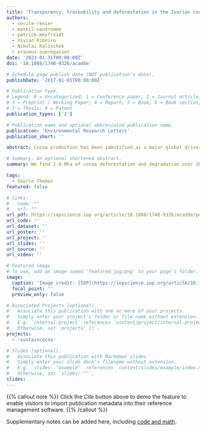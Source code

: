 ```yaml
---
title: 'Transparency, traceability and deforestation in the Ivorian cocoa supply chain'
authors:
  - cecile-renier
  - mathil-vandromme
  - patrick-meyfroidt
  - Vivian Ribeiro
  - Nikolai Kalischek
  - erasmus-zuermgassen
date: '2023-01-31T00:00:00Z'
doi: '10.1088/1748-9326/acad8e'

# Schedule page publish date (NOT publication's date).
publishDate: '2017-01-01T00:00:00Z'

# Publication type.
# Legend: 0 = Uncategorized; 1 = Conference paper; 2 = Journal article;
# 3 = Preprint / Working Paper; 4 = Report; 5 = Book; 6 = Book section;
# 7 = Thesis; 8 = Patent
publication_types: ['2']

# Publication name and optional abbreviated publication name.
publication: 'Environmental Research Letters'
publication_short: ''

abstract: Cocoa production has been identified as a major global driver of deforestation, but its precise contribution to deforestation dynamics in West Africa remains unclear. It is also unknown to what degree companies and international markets are able to trace their cocoa imports, and satisfy their sustainable sourcing commitments. Here, we use publicly-available remote-sensing and supply chain data for Côte d'Ivoire, the world's largest cocoa producer, to quantify cocoa-driven deforestation and trace 2019 cocoa exports and the associated deforestation from their department of origin, via trading companies, to international markets. We find 2.4 Mha of cocoa deforestation and degradation over 2000–2019, i.e. 125 000 ha y−1, representing 45% of the total deforestation and forest degradation over that period. Only 43.6% (95% CI 42.6%–44.7%) of exports can be traced back to a specific cooperative and department. The majority of cocoa (over 55%) thus remains untraced, either indirectly sourced from local intermediaries by major traders (23.9%, 95% CI 22.9%–24.9%), or exported by untransparent traders—who disclose no information about their suppliers (32.4%). Traceability to farm lags further behind, and is insufficient to meet the EU due-diligence legislation's proposed requirement for geolocation of product origins. We estimate that trading companies in the Cocoa and Forests Initiative have mapped 40% of the total farms supplying them, representing only 22% of all Ivorian cocoa exports in 2019. We identify 838 000 hectares of deforestation over 2000–2015 associated with 2019 EU imports, 56% of this arising through untraced sourcing. We discuss issues of company- and state-led traceability systems, often presented as solutions to deforestation, and stress the need for transparency and for the sector to work beyond individual supply chains, at landscape-level, calling for collaboration, stronger regulatory policies, and investments to preserve the remaining stretches of forests in West Africa.

# Summary. An optional shortened abstract.
summary: We find 2.4 Mha of cocoa deforestation and degradation over 2000–2019, i.e. 125 000 ha y−1, representing 45% of the total deforestation and forest degradation over that period.

tags:
  - Source Themes
featured: false

# links:
# - name: ""
#   url: ""
url_pdf: https://iopscience.iop.org/article/10.1088/1748-9326/acad8e/pdf
url_code: ''
url_dataset: ''
url_poster: ''
url_project: ''
url_slides: ''
url_source: ''
url_video: ''

# Featured image
# To use, add an image named `featured.jpg/png` to your page's folder.
image:
  caption: 'Image credit: [IOP](https://iopscience.iop.org/article/10.1088/1748-9326/acad8e/)'
  focal_point: ''
  preview_only: false

# Associated Projects (optional).
#   Associate this publication with one or more of your projects.
#   Simply enter your project's folder or file name without extension.
#   E.g. `internal-project` references `content/project/internal-project/index.md`.
#   Otherwise, set `projects: []`.
projects: 
  - 'sustaincocoa'

# Slides (optional).
#   Associate this publication with Markdown slides.
#   Simply enter your slide deck's filename without extension.
#   E.g. `slides: "example"` references `content/slides/example/index.md`.
#   Otherwise, set `slides: ""`.
slides:
---
```


{{% callout note %}}
Click the _Cite_ button above to demo the feature to enable visitors to import publication metadata into their reference management software.
{{% /callout %}}

Supplementary notes can be added here, including [code and math](https://wowchemy.com/docs/content/writing-markdown-latex/).
